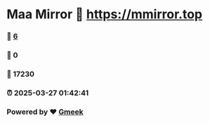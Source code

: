# Maa Mirror :link: https://mmirror.top 
### :page_facing_up: [6](https://mmirror.top/tag.html) 
### :speech_balloon: 0 
### :hibiscus: 17230 
### :alarm_clock: 2025-03-27 01:42:41 
### Powered by :heart: [Gmeek](https://github.com/Meekdai/Gmeek)
